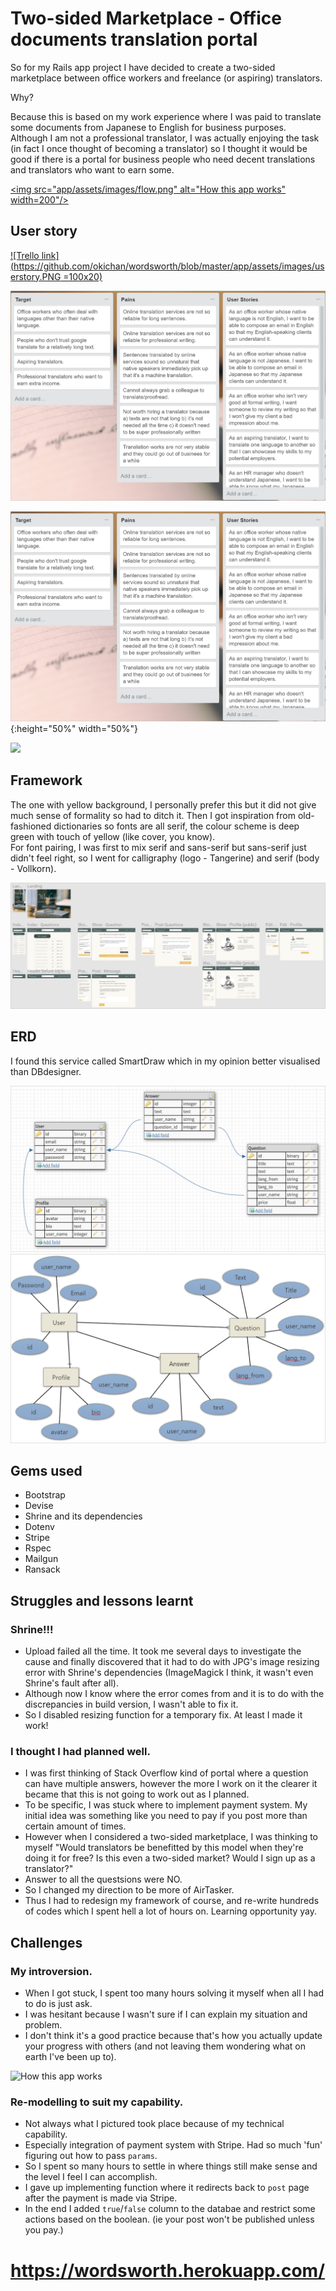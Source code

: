 # Two-sided Marketplace - Office documents translation portal

So for my Rails app project I have decided to create a two-sided marketplace between office workers and freelance (or aspiring) translators.


Why?

Because this is based on my work experience where I was paid to translate some documents from Japanese to English for business purposes. 
Although I am not a professional translator, I was actually enjoying the task (in fact I once thought of becoming a translator) so I thought it would be good if there is a portal for business people who need decent translations and translators who want to earn some.

<a href="app/assets/images/flow.png"> <img src="app/assets/images/flow.png" alt="How this app works" width=200"/> </a>


## User story

[![Trello link](https://github.com/okichan/wordsworth/blob/master/app/assets/images/userstory.PNG =100x20)](https://trello.com/b/taAJv1hw)


[![Trello link](https://github.com/okichan/wordsworth/blob/master/app/assets/images/userstory.PNG?v=4&s=130)](https://trello.com/b/taAJv1hw)

![Trello link](https://github.com/okichan/wordsworth/blob/master/app/assets/images/userstory.PNG){:height="50%" width="50%"}

![](https://avatars3.githubusercontent.com/u/31112269?v=4&s=20)

## Framework
The one with yellow background, I personally prefer this but it did not give much sense of formality so had to ditch it.
Then I got inspiration from old-fashioned dictionaries so fonts are all serif, the colour scheme is deep green with touch of yellow (like cover, you know).  
For font pairing, I was first to mix serif and sans-serif but sans-serif just didn't feel right, so I went for calligraphy (logo - Tangerine) and serif (body - Vollkorn).

[![Figma link](https://github.com/okichan/wordsworth/blob/master/app/assets/images/figma.PNG "Figma")](https://www.figma.com/file/DOENyU8PeCqCaMp0RDLROemX/Wordsworth)


## ERD

I found this service called SmartDraw which in my opinion better visualised than DBdesigner.

![DBdesigner](app/assets/images/erd.png "DBdesigner")
![SmartDraw](app/assets/images/erd2.png "SmartDraw")

## Gems used
- Bootstrap
- Devise
- Shrine and its dependencies
- Dotenv
- Stripe
- Rspec
- Mailgun
- Ransack

## Struggles and lessons learnt
### Shrine!!! 
- Upload failed all the time. It took me several days to investigate the cause and finally discovered that it had to do with JPG's image resizing error with Shrine's dependencies (ImageMagick I think, it wasn't even Shrine's fault after all).
- Although now I know where the error comes from and it is to do with the discrepancies in build version, I wasn't able to fix it.
- So I disabled resizing function for a temporary fix. At least I made it work!

### I thought I had planned well.
- I was first thinking of Stack Overflow kind of portal where a question can have multiple answers, however the more I work on it the clearer it became that this is not going to work out as I planned.
- To be specific, I was stuck where to implement payment system. My initial idea was something like you need to pay if you post more than certain amount of times.
- However when I considered a two-sided marketplace, I was thinking to myself "Would translators be benefitted by this model when they're doing it for free? Is this even a two-sided market? Would I sign up as a translator?"
- Answer to all the questsions were NO. 
- So I changed my direction to be more of AirTasker.
- Thus I had to redesign my framework of course, and re-write hundreds of codes which I spent hell a lot of hours on. Learning opportunity yay.


## Challenges
### My introversion.
- When I got stuck, I spent too many hours solving it myself when all I had to do is just ask.
- I was hesitant because I wasn't sure if I can explain my situation and problem.
- I don't think it's a good practice because that's how you actually update your progress with others (and not leaving them wondering what on earth I've been up to).

<img src="http://i.memecaptain.com/gend_images/YXPqhA.jpg" alt="How this app works" width=200;/>

### Re-modelling to suit my capability.
- Not always what I pictured took place because of my technical capability.
- Especially integration of payment system with Stripe. Had so much 'fun' figuring out how to pass `params`.
- So I spent so many hours to settle in where things still make sense and the level I feel I can accomplish.
- I gave up implementing function where it redirects back to `post` page after the payment is made via Stripe.
- In the end I added `true`/`false` column to the databae and restrict some actions based on the boolean. (ie your post won't be published unless you pay.) 

# https://wordsworth.herokuapp.com/
